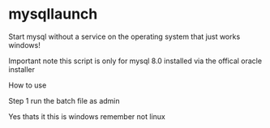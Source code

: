 # mysqllaunch
Start mysql without a service on the operating system that just works windows!

Important note this script is only for mysql 8.0 installed via the offical oracle installer

How to use

Step 1 run the batch file as admin 

Yes thats it this is windows remember not linux
